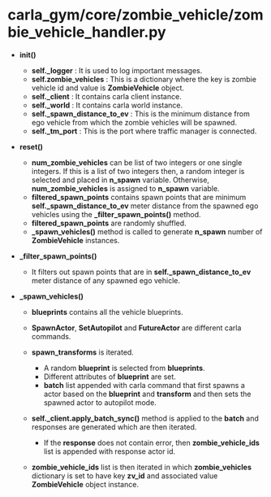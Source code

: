 # carla_gym/core/zombie_vehicle/zombie_vehicle_handler.py

- **__init__()**
  
  - **self._logger** : It is used to log important messages.
  - **self.zombie_vehicles** : This is a dictionary where the key is zombie vehicle id and value is **ZombieVehicle** object.
  - **self._client** : It contains carla client instance.
  - **self._world** : It contains carla world instance.
  - **self._spawn_distance_to_ev** : This is the minimum distance from ego vehicle from which the zombie vehicles will be spawned.
  - **self._tm_port** : This is the port where traffic manager is connected.

- **reset()**
  
  - **num_zombie_vehicles** can be list of two integers or one single integers. If this is a list of two integers then, a random integer is selected and placed in **n_spawn** variable. Otherwise, **num_zombie_vehicles** is assigned to **n_spawn** variable.
  - **filtered_spawn_points** contains spawn points that are minimum **self._spawn_distance_to_ev** meter distance from the spawned ego vehicles using the  **_filter_spawn_points()** method.
  - **filtered_spawn_points** are randomly shuffled.
  - **_spawn_vehicles()** method is called to generate **n_spawn** number of **ZombieVehicle** instances.


- **_filter_spawn_points()**

  - It filters out spawn points that are in **self._spawn_distance_to_ev** meter distance of any spawned ego vehicle. 

- **_spawn_vehicles()**
  
  - **blueprints** contains all the vehicle blueprints.
  - **SpawnActor**, **SetAutopilot** and **FutureActor** are different carla commands.
  - **spawn_transforms** is iterated.
  
    - A random **blueprint** is selected from **blueprints**.
    - Different attributes of **blueprint** are set.
    - **batch** list appended with carla command that first spawns a actor based on the **blueprint** and **transform** and then sets the spawned actor to autopilot mode.
  - **self._client.apply_batch_sync()** method is applied to the **batch** and responses are generated which are then iterated.
  
    - If the **response** does not contain error, then **zombie_vehicle_ids** list is appended with response actor id.
  - **zombie_vehicle_ids** list is then iterated in which **zombie_vehicles** dictionary is set to have key **zv_id** and associated value **ZombieVehicle** object instance.
